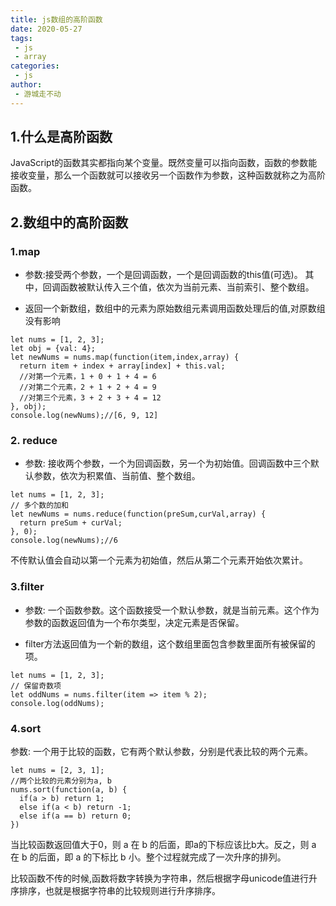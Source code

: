 ```yaml
---
title: js数组的高阶函数
date: 2020-05-27
tags:
 - js
 - array
categories:
 - js
author:
 - 游城走不动
---
```



## 1.什么是高阶函数

JavaScript的函数其实都指向某个变量。既然变量可以指向函数，函数的参数能接收变量，那么一个函数就可以接收另一个函数作为参数，这种函数就称之为高阶函数。

## 2.数组中的高阶函数

### 1.map
- 参数:接受两个参数，一个是回调函数，一个是回调函数的this值(可选)。
其中，回调函数被默认传入三个值，依次为当前元素、当前索引、整个数组。

- 返回一个新数组，数组中的元素为原始数组元素调用函数处理后的值,对原数组没有影响
```
let nums = [1, 2, 3];
let obj = {val: 4};
let newNums = nums.map(function(item,index,array) {
  return item + index + array[index] + this.val; 
  //对第一个元素，1 + 0 + 1 + 4 = 6
  //对第二个元素，2 + 1 + 2 + 4 = 9
  //对第三个元素，3 + 2 + 3 + 4 = 12
}, obj);
console.log(newNums);//[6, 9, 12]
```

### 2. reduce
- 参数: 接收两个参数，一个为回调函数，另一个为初始值。回调函数中三个默认参数，依次为积累值、当前值、整个数组。
```
let nums = [1, 2, 3];
// 多个数的加和
let newNums = nums.reduce(function(preSum,curVal,array) {
  return preSum + curVal; 
}, 0);
console.log(newNums);//6
```
不传默认值会自动以第一个元素为初始值，然后从第二个元素开始依次累计。

### 3.filter
- 参数: 一个函数参数。这个函数接受一个默认参数，就是当前元素。这个作为参数的函数返回值为一个布尔类型，决定元素是否保留。

- filter方法返回值为一个新的数组，这个数组里面包含参数里面所有被保留的项。
```
let nums = [1, 2, 3];
// 保留奇数项
let oddNums = nums.filter(item => item % 2);
console.log(oddNums);
```

### 4.sort

参数: 一个用于比较的函数，它有两个默认参数，分别是代表比较的两个元素。

```
let nums = [2, 3, 1];
//两个比较的元素分别为a, b
nums.sort(function(a, b) {
  if(a > b) return 1;
  else if(a < b) return -1;
  else if(a == b) return 0;
})
```
当比较函数返回值大于0，则 a 在 b 的后面，即a的下标应该比b大。反之，则 a 在 b 的后面，即 a 的下标比 b 小。整个过程就完成了一次升序的排列。


比较函数不传的时候,函数将数字转换为字符串，然后根据字母unicode值进行升序排序，也就是根据字符串的比较规则进行升序排序。